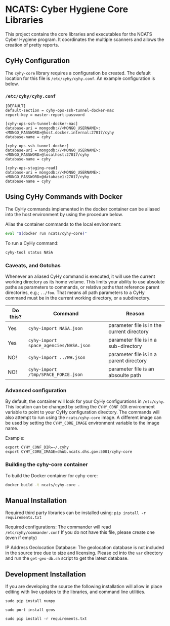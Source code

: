 # NCATS: Cyber Hygiene Core Libraries

This project contains the core libraries and executables for the NCATS Cyber Hygiene program.  It coordinates the multiple scanners and allows the creation of pretty reports.  

## CyHy Configuration

The `cyhy-core` library requires a configuration be created.  The default location for this file is `/etc/cyhy/cyhy.conf`.  An example configuration is below.

### `/etc/cyhy/cyhy.conf`
```
[DEFAULT]
default-section = cyhy-ops-ssh-tunnel-docker-mac
report-key = master-report-password

[cyhy-ops-ssh-tunnel-docker-mac]
database-uri = mongodb://<MONGO_USERNAME>:<MONGO_PASSWORD>@host.docker.internal:27017/cyhy
database-name = cyhy

[cyhy-ops-ssh-tunnel-docker]
database-uri = mongodb://<MONGO_USERNAME>:<MONGO_PASSWORD>@localhost:27017/cyhy
database-name = cyhy

[cyhy-ops-staging-read]
database-uri = mongodb://<MONGO_USERNAME>:<MONGO_PASSWORD>@database1:27017/cyhy
database-name = cyhy
```

## Using CyHy Commands with Docker
The CyHy commands implemented in the docker container can be aliased into the host environment by using the procedure below.

Alias the container commands to the local environment:
```bash
eval "$(docker run ncats/cyhy-core)"
```

To run a CyHy command:
```bash
cyhy-tool status NASA
```

### Caveats, and Gotchas

Whenever an aliased CyHy command is executed, it will use the current working directory as its home volume.  This limits your ability to use absolute paths as parameters to commands, or relative paths that reference parent directories, e.g.; `../foo`.  That means all path parameters to a CyHy command must be in the current working directory, or a subdirectory.  

| Do this?        | Command                                   | Reason  |
| ------------- |---------------------------------------------| --------|
| Yes           | `cyhy-import NASA.json`                     | parameter file is in the current directory |
| Yes           | `cyhy-import space_agencies/NASA.json`      | parameter file is in a sub-directory |
| NO!           | `cyhy-import ../WH.json`                    | parameter file is in a parent directory |
| NO!           | `cyhy-import /tmp/SPACE_FORCE.json`         | parameter file is an absoulte path |

### Advanced configuration

By default, the container will look for your CyHy configurations in `/etc/cyhy`.  This location can be changed by setting the `CYHY_CONF_DIR` environment variable to point to your CyHy configuration directory.  The commands will also attempt to run using the `ncats/cyhy-core` image.  A different image can be used by setting the `CYHY_CORE_IMAGE` environment variable to the image name.

Example:
```
export CYHY_CONF_DIR=~/.cyhy
export CYHY_CORE_IMAGE=dhub.ncats.dhs.gov:5001/cyhy-core
```

### Building the cyhy-core container
To build the Docker container for cyhy-core:

```bash
docker build -t ncats/cyhy-core .
```

## Manual Installation
Required third party libraries can be installed using: `pip install -r requirements.txt`

Required configurations:
The commander will read `/etc/cyhy/commander.conf`
If you do not have this file, please create one (even if empty)


IP Address Geolocation Database:
The geolocation database is not included in the source tree due to size and licensing.  Please cd into the `var` directory and run the `get-geo-db.sh` script to get the latest database.

## Development Installation
If you are developing the source the following installation will allow in place editing with live updates to the libraries, and command line utilities.

`sudo pip install numpy`

`sudo port install geos`

`sudo pip install -r requirements.txt`
